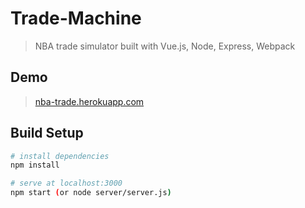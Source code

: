 # Trade-Machine

> NBA trade simulator built with Vue.js, Node, Express, Webpack

## Demo

> [nba-trade.herokuapp.com](https://nba-trade.herokuapp.com)

## Build Setup

``` bash
# install dependencies
npm install

# serve at localhost:3000
npm start (or node server/server.js)

```
